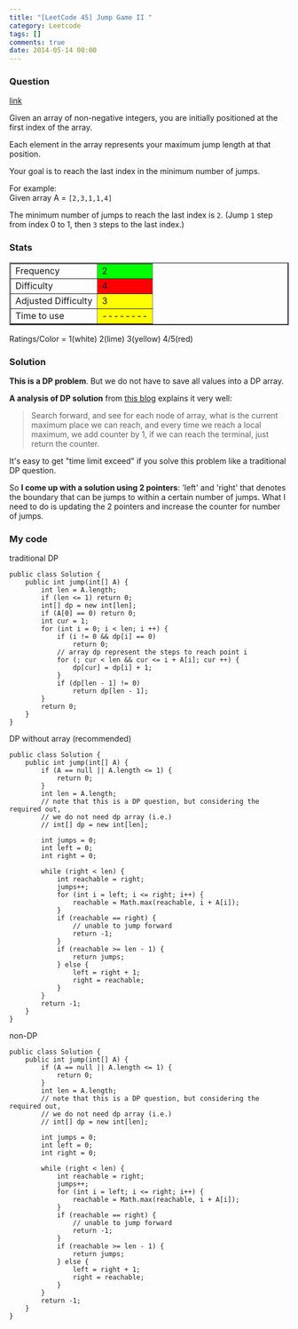 ```yaml
---
title: "[LeetCode 45] Jump Game II "
category: Leetcode
tags: []
comments: true
date: 2014-05-14 00:00
---
```



### Question

[link](http://oj.leetcode.com/problems/jump-game-ii/)

<div class="question-content">
<p></p><p>
Given an array of non-negative integers, you are initially positioned at the first index of the array.
</p>
<p>
Each element in the array represents your maximum jump length at that position. 
</p>
<p>
Your goal is to reach the last index in the minimum number of jumps.
</p>

<p>
For example:<br>
Given array A = <code>[2,3,1,1,4]</code>
</p>
<p>
The minimum number of jumps to reach the last index is <code>2</code>. (Jump <code>1</code> step from index 0 to 1, then <code>3</code> steps to the last index.)
</p><p></p>
</div>

### Stats

<table border="2">
	<tr>
		<td>Frequency</td>
		<td bgcolor="lime">2</td>
	</tr>
	<tr>
		<td>Difficulty</td>
		<td bgcolor="red">4</td>
	</tr>
	<tr>
		<td>Adjusted Difficulty</td>
		<td bgcolor="yellow">3</td>
	</tr>
	<tr>
		<td>Time to use</td>
		<td bgcolor="yellow">--------</td>
	</tr>
</table>

Ratings/Color = 1(white) 2(lime) 3(yellow) 4/5(red)

### Solution

**This is a DP problem**. But we do not have to save all values into a DP array.

**A analysis of DP solution** from [this blog](http://eric-yuan.me/leetcode-jump-game-ii/) explains it very well:

> Search forward, and see for each node of array, what is the current maximum place we can reach, and every time we reach a local maximum, we add counter by 1, if we can reach the terminal, just return the counter.

It's easy to get "time limit exceed" if you solve this problem like a traditional DP question.

So **I come up with a solution using 2 pointers**: 'left' and 'right' that denotes the boundary that can be jumps to within a certain number of jumps. What I need to do is updating the 2 pointers and increase the counter for number of jumps.

### My code

traditional DP

    public class Solution {
        public int jump(int[] A) {
            int len = A.length;
            if (len <= 1) return 0;
            int[] dp = new int[len];
            if (A[0] == 0) return 0;
            int cur = 1;
            for (int i = 0; i < len; i ++) {
                if (i != 0 && dp[i] == 0)
                    return 0;
                // array dp represent the steps to reach point i
                for (; cur < len && cur <= i + A[i]; cur ++) {
                    dp[cur] = dp[i] + 1;
                }
                if (dp[len - 1] != 0)
                    return dp[len - 1];
            }
            return 0;
        }
    }

DP without array (recommended)

    public class Solution {
        public int jump(int[] A) {
            if (A == null || A.length <= 1) {
                return 0;
            }
            int len = A.length;
            // note that this is a DP question, but considering the required out,
            // we do not need dp array (i.e.)
            // int[] dp = new int[len];

            int jumps = 0;
            int left = 0;
            int right = 0;

            while (right < len) {
                int reachable = right;
                jumps++;
                for (int i = left; i <= right; i++) {
                    reachable = Math.max(reachable, i + A[i]);
                }
                if (reachable == right) {
                    // unable to jump forward
                    return -1;
                }
                if (reachable >= len - 1) {
                    return jumps;
                } else {
                    left = right + 1;
                    right = reachable;
                }
            }
            return -1;
        }
    }

non-DP

    public class Solution {
        public int jump(int[] A) {
            if (A == null || A.length <= 1) {
                return 0;
            }
            int len = A.length;
            // note that this is a DP question, but considering the required out,
            // we do not need dp array (i.e.)
            // int[] dp = new int[len];

            int jumps = 0;
            int left = 0;
            int right = 0;

            while (right < len) {
                int reachable = right;
                jumps++;
                for (int i = left; i <= right; i++) {
                    reachable = Math.max(reachable, i + A[i]);
                }
                if (reachable == right) {
                    // unable to jump forward
                    return -1;
                }
                if (reachable >= len - 1) {
                    return jumps;
                } else {
                    left = right + 1;
                    right = reachable;
                }
            }
            return -1;
        }
    }

